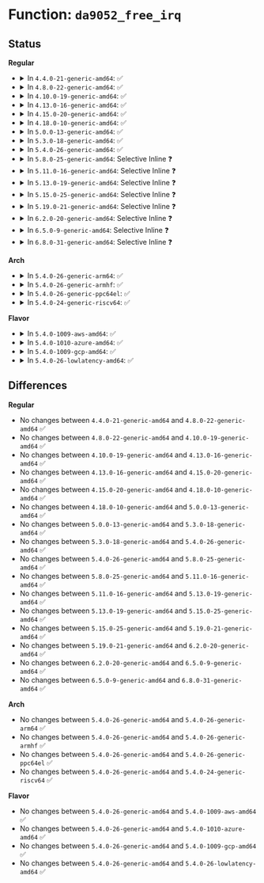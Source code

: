# Function: <code>da9052_free_irq</code>

## Status
<b>Regular</b>
<ul>
<li>
<details>
<summary>In <code>4.4.0-21-generic-amd64</code>: ✅</summary>

```c
void da9052_free_irq(struct da9052 * da9052, int irq, void * data)
```

```json
{
  "name": "da9052_free_irq",
  "collision_type": "Unique Global",
  "inline_type": "No",
  "funcs": [
    {
      "addr": 18446744071584665440,
      "name": "da9052_free_irq",
      "external": true,
      "loc": "drivers/mfd/da9052-irq.c:233",
      "file": "drivers/mfd/da9052-irq.c",
      "inline": "seen, unknown",
      "caller_inline": [],
      "caller_func": [
        "drivers/mfd/da9052-irq.c:da9052_irq_exit"
      ]
    }
  ],
  "symbols": [
    {
      "addr": 18446744071584665440,
      "name": "da9052_free_irq",
      "section": ".text",
      "bind": "STB_GLOBAL",
      "size": 39
    }
  ]
}
```
</details>
</li>
<li>
<details>
<summary>In <code>4.8.0-22-generic-amd64</code>: ✅</summary>

```c
void da9052_free_irq(struct da9052 * da9052, int irq, void * data)
```

```json
{
  "name": "da9052_free_irq",
  "collision_type": "Unique Global",
  "inline_type": "No",
  "funcs": [
    {
      "addr": 18446744071585014128,
      "name": "da9052_free_irq",
      "external": true,
      "loc": "drivers/mfd/da9052-irq.c:233",
      "file": "drivers/mfd/da9052-irq.c",
      "inline": "seen, unknown",
      "caller_inline": [],
      "caller_func": [
        "drivers/mfd/da9052-irq.c:da9052_irq_exit"
      ]
    }
  ],
  "symbols": [
    {
      "addr": 18446744071585014128,
      "name": "da9052_free_irq",
      "section": ".text",
      "bind": "STB_GLOBAL",
      "size": 39
    }
  ]
}
```
</details>
</li>
<li>
<details>
<summary>In <code>4.10.0-19-generic-amd64</code>: ✅</summary>

```c
void da9052_free_irq(struct da9052 * da9052, int irq, void * data)
```

```json
{
  "name": "da9052_free_irq",
  "collision_type": "Unique Global",
  "inline_type": "No",
  "funcs": [
    {
      "addr": 18446744071585197584,
      "name": "da9052_free_irq",
      "external": true,
      "loc": "drivers/mfd/da9052-irq.c:233",
      "file": "drivers/mfd/da9052-irq.c",
      "inline": "seen, unknown",
      "caller_inline": [],
      "caller_func": [
        "drivers/mfd/da9052-irq.c:da9052_irq_exit"
      ]
    }
  ],
  "symbols": [
    {
      "addr": 18446744071585197584,
      "name": "da9052_free_irq",
      "section": ".text",
      "bind": "STB_GLOBAL",
      "size": 39
    }
  ]
}
```
</details>
</li>
<li>
<details>
<summary>In <code>4.13.0-16-generic-amd64</code>: ✅</summary>

```c
void da9052_free_irq(struct da9052 * da9052, int irq, void * data)
```

```json
{
  "name": "da9052_free_irq",
  "collision_type": "Unique Global",
  "inline_type": "No",
  "funcs": [
    {
      "addr": 18446744071585279760,
      "name": "da9052_free_irq",
      "external": true,
      "loc": "drivers/mfd/da9052-irq.c:233",
      "file": "drivers/mfd/da9052-irq.c",
      "inline": "seen, unknown",
      "caller_inline": [],
      "caller_func": [
        "drivers/mfd/da9052-irq.c:da9052_irq_exit"
      ]
    }
  ],
  "symbols": [
    {
      "addr": 18446744071585279760,
      "name": "da9052_free_irq",
      "section": ".text",
      "bind": "STB_GLOBAL",
      "size": 39
    }
  ]
}
```
</details>
</li>
<li>
<details>
<summary>In <code>4.15.0-20-generic-amd64</code>: ✅</summary>

```c
void da9052_free_irq(struct da9052 * da9052, int irq, void * data)
```

```json
{
  "name": "da9052_free_irq",
  "collision_type": "Unique Global",
  "inline_type": "No",
  "funcs": [
    {
      "addr": 18446744071585707888,
      "name": "da9052_free_irq",
      "external": true,
      "loc": "drivers/mfd/da9052-irq.c:233",
      "file": "drivers/mfd/da9052-irq.c",
      "inline": "seen, unknown",
      "caller_inline": [],
      "caller_func": [
        "drivers/mfd/da9052-irq.c:da9052_irq_exit"
      ]
    }
  ],
  "symbols": [
    {
      "addr": 18446744071585707888,
      "name": "da9052_free_irq",
      "section": ".text",
      "bind": "STB_GLOBAL",
      "size": 39
    }
  ]
}
```
</details>
</li>
<li>
<details>
<summary>In <code>4.18.0-10-generic-amd64</code>: ✅</summary>

```c
void da9052_free_irq(struct da9052 * da9052, int irq, void * data)
```

```json
{
  "name": "da9052_free_irq",
  "collision_type": "Unique Global",
  "inline_type": "No",
  "funcs": [
    {
      "addr": 18446744071585953824,
      "name": "da9052_free_irq",
      "external": true,
      "loc": "drivers/mfd/da9052-irq.c:233",
      "file": "drivers/mfd/da9052-irq.c",
      "inline": "seen, unknown",
      "caller_inline": [],
      "caller_func": [
        "drivers/mfd/da9052-irq.c:da9052_irq_exit"
      ]
    }
  ],
  "symbols": [
    {
      "addr": 18446744071585953824,
      "name": "da9052_free_irq",
      "section": ".text",
      "bind": "STB_GLOBAL",
      "size": 39
    }
  ]
}
```
</details>
</li>
<li>
<details>
<summary>In <code>5.0.0-13-generic-amd64</code>: ✅</summary>

```c
void da9052_free_irq(struct da9052 * da9052, int irq, void * data)
```

```json
{
  "name": "da9052_free_irq",
  "collision_type": "Unique Global",
  "inline_type": "No",
  "funcs": [
    {
      "addr": 18446744071586090016,
      "name": "da9052_free_irq",
      "external": true,
      "loc": "drivers/mfd/da9052-irq.c:233",
      "file": "drivers/mfd/da9052-irq.c",
      "inline": "seen, unknown",
      "caller_inline": [],
      "caller_func": [
        "drivers/mfd/da9052-irq.c:da9052_irq_exit"
      ]
    }
  ],
  "symbols": [
    {
      "addr": 18446744071586090016,
      "name": "da9052_free_irq",
      "section": ".text",
      "bind": "STB_GLOBAL",
      "size": 39
    }
  ]
}
```
</details>
</li>
<li>
<details>
<summary>In <code>5.3.0-18-generic-amd64</code>: ✅</summary>

```c
void da9052_free_irq(struct da9052 * da9052, int irq, void * data)
```

```json
{
  "name": "da9052_free_irq",
  "collision_type": "Unique Global",
  "inline_type": "No",
  "funcs": [
    {
      "addr": 18446744071586325360,
      "name": "da9052_free_irq",
      "external": true,
      "loc": "drivers/mfd/da9052-irq.c:230",
      "file": "drivers/mfd/da9052-irq.c",
      "inline": "seen, unknown",
      "caller_inline": [],
      "caller_func": [
        "drivers/mfd/da9052-irq.c:da9052_irq_exit"
      ]
    }
  ],
  "symbols": [
    {
      "addr": 18446744071586325360,
      "name": "da9052_free_irq",
      "section": ".text",
      "bind": "STB_GLOBAL",
      "size": 41
    }
  ]
}
```
</details>
</li>
<li>
<details>
<summary>In <code>5.4.0-26-generic-amd64</code>: ✅</summary>

```c
void da9052_free_irq(struct da9052 * da9052, int irq, void * data)
```

```json
{
  "name": "da9052_free_irq",
  "collision_type": "Unique Global",
  "inline_type": "No",
  "funcs": [
    {
      "addr": 18446744071586473488,
      "name": "da9052_free_irq",
      "external": true,
      "loc": "drivers/mfd/da9052-irq.c:230",
      "file": "drivers/mfd/da9052-irq.c",
      "inline": "seen, unknown",
      "caller_inline": [],
      "caller_func": [
        "drivers/mfd/da9052-irq.c:da9052_irq_exit"
      ]
    }
  ],
  "symbols": [
    {
      "addr": 18446744071586473488,
      "name": "da9052_free_irq",
      "section": ".text",
      "bind": "STB_GLOBAL",
      "size": 41
    }
  ]
}
```
</details>
</li>
<li>
<details>
<summary>In <code>5.8.0-25-generic-amd64</code>: Selective Inline ❓</summary>

```c
void da9052_free_irq(struct da9052 * da9052, int irq, void * data)
```

```json
{
  "name": "da9052_free_irq",
  "collision_type": "Unique Global",
  "inline_type": "Selective",
  "funcs": [
    {
      "addr": 18446744071587251157,
      "name": "da9052_free_irq",
      "external": true,
      "loc": "drivers/mfd/da9052-irq.c:230",
      "file": "drivers/mfd/da9052-irq.c",
      "inline": "not declared, inlined",
      "caller_inline": [
        "drivers/mfd/da9052-irq.c:da9052_irq_exit"
      ],
      "caller_func": []
    }
  ],
  "symbols": [
    {
      "addr": 18446744071587250928,
      "name": "da9052_free_irq",
      "section": ".text",
      "bind": "STB_GLOBAL",
      "size": 43
    }
  ]
}
```
</details>
</li>
<li>
<details>
<summary>In <code>5.11.0-16-generic-amd64</code>: Selective Inline ❓</summary>

```c
void da9052_free_irq(struct da9052 * da9052, int irq, void * data)
```

```json
{
  "name": "da9052_free_irq",
  "collision_type": "Unique Global",
  "inline_type": "Selective",
  "funcs": [
    {
      "addr": 18446744071587319381,
      "name": "da9052_free_irq",
      "external": true,
      "loc": "drivers/mfd/da9052-irq.c:230",
      "file": "drivers/mfd/da9052-irq.c",
      "inline": "not declared, inlined",
      "caller_inline": [
        "drivers/mfd/da9052-irq.c:da9052_irq_exit"
      ],
      "caller_func": []
    }
  ],
  "symbols": [
    {
      "addr": 18446744071587319152,
      "name": "da9052_free_irq",
      "section": ".text",
      "bind": "STB_GLOBAL",
      "size": 43
    }
  ]
}
```
</details>
</li>
<li>
<details>
<summary>In <code>5.13.0-19-generic-amd64</code>: Selective Inline ❓</summary>

```c
void da9052_free_irq(struct da9052 * da9052, int irq, void * data)
```

```json
{
  "name": "da9052_free_irq",
  "collision_type": "Unique Global",
  "inline_type": "Selective",
  "funcs": [
    {
      "addr": 18446744071587206453,
      "name": "da9052_free_irq",
      "external": true,
      "loc": "drivers/mfd/da9052-irq.c:230",
      "file": "drivers/mfd/da9052-irq.c",
      "inline": "not declared, inlined",
      "caller_inline": [
        "drivers/mfd/da9052-irq.c:da9052_irq_exit"
      ],
      "caller_func": []
    }
  ],
  "symbols": [
    {
      "addr": 18446744071587206224,
      "name": "da9052_free_irq",
      "section": ".text",
      "bind": "STB_GLOBAL",
      "size": 43
    }
  ]
}
```
</details>
</li>
<li>
<details>
<summary>In <code>5.15.0-25-generic-amd64</code>: Selective Inline ❓</summary>

```c
void da9052_free_irq(struct da9052 * da9052, int irq, void * data)
```

```json
{
  "name": "da9052_free_irq",
  "collision_type": "Unique Global",
  "inline_type": "Selective",
  "funcs": [
    {
      "addr": 18446744071587768741,
      "name": "da9052_free_irq",
      "external": true,
      "loc": "drivers/mfd/da9052-irq.c:230",
      "file": "drivers/mfd/da9052-irq.c",
      "inline": "not declared, inlined",
      "caller_inline": [
        "drivers/mfd/da9052-irq.c:da9052_irq_exit"
      ],
      "caller_func": []
    }
  ],
  "symbols": [
    {
      "addr": 18446744071587768512,
      "name": "da9052_free_irq",
      "section": ".text",
      "bind": "STB_GLOBAL",
      "size": 43
    }
  ]
}
```
</details>
</li>
<li>
<details>
<summary>In <code>5.19.0-21-generic-amd64</code>: Selective Inline ❓</summary>

```c
void da9052_free_irq(struct da9052 * da9052, int irq, void * data)
```

```json
{
  "name": "da9052_free_irq",
  "collision_type": "Unique Global",
  "inline_type": "Selective",
  "funcs": [
    {
      "addr": 18446744071589114629,
      "name": "da9052_free_irq",
      "external": true,
      "loc": "drivers/mfd/da9052-irq.c:230",
      "file": "drivers/mfd/da9052-irq.c",
      "inline": "not declared, inlined",
      "caller_inline": [
        "drivers/mfd/da9052-irq.c:da9052_irq_exit"
      ],
      "caller_func": []
    }
  ],
  "symbols": [
    {
      "addr": 18446744071589114352,
      "name": "da9052_free_irq",
      "section": ".text",
      "bind": "STB_GLOBAL",
      "size": 54
    }
  ]
}
```
</details>
</li>
<li>
<details>
<summary>In <code>6.2.0-20-generic-amd64</code>: Selective Inline ❓</summary>

```c
void da9052_free_irq(struct da9052 * da9052, int irq, void * data)
```

```json
{
  "name": "da9052_free_irq",
  "collision_type": "Unique Global",
  "inline_type": "Selective",
  "funcs": [
    {
      "addr": 18446744071590653461,
      "name": "da9052_free_irq",
      "external": true,
      "loc": "drivers/mfd/da9052-irq.c:230",
      "file": "drivers/mfd/da9052-irq.c",
      "inline": "not declared, inlined",
      "caller_inline": [
        "drivers/mfd/da9052-irq.c:da9052_irq_exit"
      ],
      "caller_func": []
    }
  ],
  "symbols": [
    {
      "addr": 18446744071590653024,
      "name": "da9052_free_irq",
      "section": ".text",
      "bind": "STB_GLOBAL",
      "size": 54
    }
  ]
}
```
</details>
</li>
<li>
<details>
<summary>In <code>6.5.0-9-generic-amd64</code>: Selective Inline ❓</summary>

```c
void da9052_free_irq(struct da9052 * da9052, int irq, void * data)
```

```json
{
  "name": "da9052_free_irq",
  "collision_type": "Unique Global",
  "inline_type": "Selective",
  "funcs": [
    {
      "addr": 18446744071590994309,
      "name": "da9052_free_irq",
      "external": true,
      "loc": "drivers/mfd/da9052-irq.c:230",
      "file": "drivers/mfd/da9052-irq.c",
      "inline": "not declared, inlined",
      "caller_inline": [
        "drivers/mfd/da9052-irq.c:da9052_irq_exit"
      ],
      "caller_func": []
    }
  ],
  "symbols": [
    {
      "addr": 18446744071590993872,
      "name": "da9052_free_irq",
      "section": ".text",
      "bind": "STB_GLOBAL",
      "size": 54
    }
  ]
}
```
</details>
</li>
<li>
<details>
<summary>In <code>6.8.0-31-generic-amd64</code>: Selective Inline ❓</summary>

```c
void da9052_free_irq(struct da9052 * da9052, int irq, void * data)
```

```json
{
  "name": "da9052_free_irq",
  "collision_type": "Unique Global",
  "inline_type": "Selective",
  "funcs": [
    {
      "addr": 18446744071591338325,
      "name": "da9052_free_irq",
      "external": true,
      "loc": "drivers/mfd/da9052-irq.c:230",
      "file": "drivers/mfd/da9052-irq.c",
      "inline": "not declared, inlined",
      "caller_inline": [
        "drivers/mfd/da9052-irq.c:da9052_irq_exit"
      ],
      "caller_func": []
    }
  ],
  "symbols": [
    {
      "addr": 18446744071591337888,
      "name": "da9052_free_irq",
      "section": ".text",
      "bind": "STB_GLOBAL",
      "size": 54
    }
  ]
}
```
</details>
</li>
</ul>
<b>Arch</b>
<ul>
<li>
<details>
<summary>In <code>5.4.0-26-generic-arm64</code>: ✅</summary>

```c
void da9052_free_irq(struct da9052 * da9052, int irq, void * data)
```

```json
{
  "name": "da9052_free_irq",
  "collision_type": "Unique Global",
  "inline_type": "No",
  "funcs": [
    {
      "addr": 18446603336499343192,
      "name": "da9052_free_irq",
      "external": true,
      "loc": "drivers/mfd/da9052-irq.c:230",
      "file": "drivers/mfd/da9052-irq.c",
      "inline": "seen, unknown",
      "caller_inline": [],
      "caller_func": [
        "drivers/mfd/da9052-irq.c:da9052_irq_exit"
      ]
    }
  ],
  "symbols": [
    {
      "addr": 18446603336499343192,
      "name": "da9052_free_irq",
      "section": ".text",
      "bind": "STB_GLOBAL",
      "size": 76
    }
  ]
}
```
</details>
</li>
<li>
<details>
<summary>In <code>5.4.0-26-generic-armhf</code>: ✅</summary>

```c
void da9052_free_irq(struct da9052 * da9052, int irq, void * data)
```

```json
{
  "name": "da9052_free_irq",
  "collision_type": "Unique Global",
  "inline_type": "No",
  "funcs": [
    {
      "addr": 3231890968,
      "name": "da9052_free_irq",
      "external": true,
      "loc": "drivers/mfd/da9052-irq.c:230",
      "file": "drivers/mfd/da9052-irq.c",
      "inline": "seen, unknown",
      "caller_inline": [],
      "caller_func": [
        "drivers/mfd/da9052-irq.c:da9052_irq_exit"
      ]
    }
  ],
  "symbols": [
    {
      "addr": 3231890968,
      "name": "da9052_free_irq",
      "section": ".text",
      "bind": "STB_GLOBAL",
      "size": 52
    }
  ]
}
```
</details>
</li>
<li>
<details>
<summary>In <code>5.4.0-26-generic-ppc64el</code>: ✅</summary>

```c
void da9052_free_irq(struct da9052 * da9052, int irq, void * data)
```

```json
{
  "name": "da9052_free_irq",
  "collision_type": "Unique Global",
  "inline_type": "No",
  "funcs": [
    {
      "addr": 13835058055292567584,
      "name": "da9052_free_irq",
      "external": true,
      "loc": "drivers/mfd/da9052-irq.c:230",
      "file": "drivers/mfd/da9052-irq.c",
      "inline": "seen, unknown",
      "caller_inline": [],
      "caller_func": [
        "drivers/mfd/da9052-irq.c:da9052_irq_exit"
      ]
    }
  ],
  "symbols": [
    {
      "addr": 13835058055292567584,
      "name": "da9052_free_irq",
      "section": ".text",
      "bind": "STB_GLOBAL",
      "size": 92
    }
  ]
}
```
</details>
</li>
<li>
<details>
<summary>In <code>5.4.0-24-generic-riscv64</code>: ✅</summary>

```c
void da9052_free_irq(struct da9052 * da9052, int irq, void * data)
```

```json
{
  "name": "da9052_free_irq",
  "collision_type": "Unique Global",
  "inline_type": "No",
  "funcs": [
    {
      "addr": 18446743936276585978,
      "name": "da9052_free_irq",
      "external": true,
      "loc": "drivers/mfd/da9052-irq.c:230",
      "file": "drivers/mfd/da9052-irq.c",
      "inline": "seen, unknown",
      "caller_inline": [],
      "caller_func": [
        "drivers/mfd/da9052-irq.c:da9052_irq_exit"
      ]
    }
  ],
  "symbols": [
    {
      "addr": 18446743936276585978,
      "name": "da9052_free_irq",
      "section": ".text",
      "bind": "STB_GLOBAL",
      "size": 72
    }
  ]
}
```
</details>
</li>
</ul>
<b>Flavor</b>
<ul>
<li>
<details>
<summary>In <code>5.4.0-1009-aws-amd64</code>: ✅</summary>

```c
void da9052_free_irq(struct da9052 * da9052, int irq, void * data)
```

```json
{
  "name": "da9052_free_irq",
  "collision_type": "Unique Global",
  "inline_type": "No",
  "funcs": [
    {
      "addr": 18446744071586199168,
      "name": "da9052_free_irq",
      "external": true,
      "loc": "drivers/mfd/da9052-irq.c:230",
      "file": "drivers/mfd/da9052-irq.c",
      "inline": "seen, unknown",
      "caller_inline": [],
      "caller_func": [
        "drivers/mfd/da9052-irq.c:da9052_irq_exit"
      ]
    }
  ],
  "symbols": [
    {
      "addr": 18446744071586199168,
      "name": "da9052_free_irq",
      "section": ".text",
      "bind": "STB_GLOBAL",
      "size": 41
    }
  ]
}
```
</details>
</li>
<li>
<details>
<summary>In <code>5.4.0-1010-azure-amd64</code>: ✅</summary>

```c
void da9052_free_irq(struct da9052 * da9052, int irq, void * data)
```

```json
{
  "name": "da9052_free_irq",
  "collision_type": "Unique Global",
  "inline_type": "No",
  "funcs": [
    {
      "addr": 18446744071586018432,
      "name": "da9052_free_irq",
      "external": true,
      "loc": "drivers/mfd/da9052-irq.c:230",
      "file": "drivers/mfd/da9052-irq.c",
      "inline": "seen, unknown",
      "caller_inline": [],
      "caller_func": [
        "drivers/mfd/da9052-irq.c:da9052_irq_exit"
      ]
    }
  ],
  "symbols": [
    {
      "addr": 18446744071586018432,
      "name": "da9052_free_irq",
      "section": ".text",
      "bind": "STB_GLOBAL",
      "size": 41
    }
  ]
}
```
</details>
</li>
<li>
<details>
<summary>In <code>5.4.0-1009-gcp-amd64</code>: ✅</summary>

```c
void da9052_free_irq(struct da9052 * da9052, int irq, void * data)
```

```json
{
  "name": "da9052_free_irq",
  "collision_type": "Unique Global",
  "inline_type": "No",
  "funcs": [
    {
      "addr": 18446744071586421456,
      "name": "da9052_free_irq",
      "external": true,
      "loc": "drivers/mfd/da9052-irq.c:230",
      "file": "drivers/mfd/da9052-irq.c",
      "inline": "seen, unknown",
      "caller_inline": [],
      "caller_func": [
        "drivers/mfd/da9052-irq.c:da9052_irq_exit"
      ]
    }
  ],
  "symbols": [
    {
      "addr": 18446744071586421456,
      "name": "da9052_free_irq",
      "section": ".text",
      "bind": "STB_GLOBAL",
      "size": 41
    }
  ]
}
```
</details>
</li>
<li>
<details>
<summary>In <code>5.4.0-26-lowlatency-amd64</code>: ✅</summary>

```c
void da9052_free_irq(struct da9052 * da9052, int irq, void * data)
```

```json
{
  "name": "da9052_free_irq",
  "collision_type": "Unique Global",
  "inline_type": "No",
  "funcs": [
    {
      "addr": 18446744071586533136,
      "name": "da9052_free_irq",
      "external": true,
      "loc": "drivers/mfd/da9052-irq.c:230",
      "file": "drivers/mfd/da9052-irq.c",
      "inline": "seen, unknown",
      "caller_inline": [],
      "caller_func": [
        "drivers/mfd/da9052-irq.c:da9052_irq_exit"
      ]
    }
  ],
  "symbols": [
    {
      "addr": 18446744071586533136,
      "name": "da9052_free_irq",
      "section": ".text",
      "bind": "STB_GLOBAL",
      "size": 41
    }
  ]
}
```
</details>
</li>
</ul>

## Differences
<b>Regular</b>
<ul>
<li>
No changes between <code>4.4.0-21-generic-amd64</code> and <code>4.8.0-22-generic-amd64</code> ✅
</li>
<li>
No changes between <code>4.8.0-22-generic-amd64</code> and <code>4.10.0-19-generic-amd64</code> ✅
</li>
<li>
No changes between <code>4.10.0-19-generic-amd64</code> and <code>4.13.0-16-generic-amd64</code> ✅
</li>
<li>
No changes between <code>4.13.0-16-generic-amd64</code> and <code>4.15.0-20-generic-amd64</code> ✅
</li>
<li>
No changes between <code>4.15.0-20-generic-amd64</code> and <code>4.18.0-10-generic-amd64</code> ✅
</li>
<li>
No changes between <code>4.18.0-10-generic-amd64</code> and <code>5.0.0-13-generic-amd64</code> ✅
</li>
<li>
No changes between <code>5.0.0-13-generic-amd64</code> and <code>5.3.0-18-generic-amd64</code> ✅
</li>
<li>
No changes between <code>5.3.0-18-generic-amd64</code> and <code>5.4.0-26-generic-amd64</code> ✅
</li>
<li>
No changes between <code>5.4.0-26-generic-amd64</code> and <code>5.8.0-25-generic-amd64</code> ✅
</li>
<li>
No changes between <code>5.8.0-25-generic-amd64</code> and <code>5.11.0-16-generic-amd64</code> ✅
</li>
<li>
No changes between <code>5.11.0-16-generic-amd64</code> and <code>5.13.0-19-generic-amd64</code> ✅
</li>
<li>
No changes between <code>5.13.0-19-generic-amd64</code> and <code>5.15.0-25-generic-amd64</code> ✅
</li>
<li>
No changes between <code>5.15.0-25-generic-amd64</code> and <code>5.19.0-21-generic-amd64</code> ✅
</li>
<li>
No changes between <code>5.19.0-21-generic-amd64</code> and <code>6.2.0-20-generic-amd64</code> ✅
</li>
<li>
No changes between <code>6.2.0-20-generic-amd64</code> and <code>6.5.0-9-generic-amd64</code> ✅
</li>
<li>
No changes between <code>6.5.0-9-generic-amd64</code> and <code>6.8.0-31-generic-amd64</code> ✅
</li>
</ul>
<b>Arch</b>
<ul>
<li>
No changes between <code>5.4.0-26-generic-amd64</code> and <code>5.4.0-26-generic-arm64</code> ✅
</li>
<li>
No changes between <code>5.4.0-26-generic-amd64</code> and <code>5.4.0-26-generic-armhf</code> ✅
</li>
<li>
No changes between <code>5.4.0-26-generic-amd64</code> and <code>5.4.0-26-generic-ppc64el</code> ✅
</li>
<li>
No changes between <code>5.4.0-26-generic-amd64</code> and <code>5.4.0-24-generic-riscv64</code> ✅
</li>
</ul>
<b>Flavor</b>
<ul>
<li>
No changes between <code>5.4.0-26-generic-amd64</code> and <code>5.4.0-1009-aws-amd64</code> ✅
</li>
<li>
No changes between <code>5.4.0-26-generic-amd64</code> and <code>5.4.0-1010-azure-amd64</code> ✅
</li>
<li>
No changes between <code>5.4.0-26-generic-amd64</code> and <code>5.4.0-1009-gcp-amd64</code> ✅
</li>
<li>
No changes between <code>5.4.0-26-generic-amd64</code> and <code>5.4.0-26-lowlatency-amd64</code> ✅
</li>
</ul>
